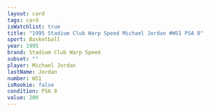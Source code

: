 ```yaml
---
layout: card
tags: card
isWatchlist: true
title: "1995 Stadium Club Warp Speed Michael Jordan #WS1 PSA 8"
sport: Basketball
year: 1995
brand: Stadium Club Warp Speed
subset: ""
player: Michael Jordan
lastName: Jordan
number: WS1
isRookie: false
condition: PSA 8
value: 200
---
```


